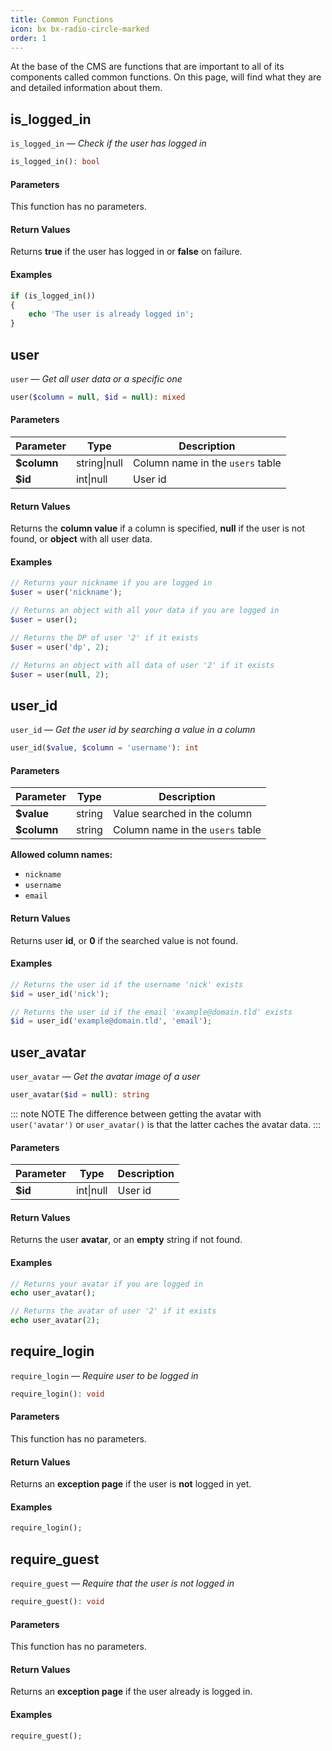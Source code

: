 ```yaml
---
title: Common Functions
icon: bx bx-radio-circle-marked
order: 1
---
```


At the base of the CMS are functions that are important to all of its components called common functions. On this page, will find what they are and detailed information about them.

## is_logged_in

`is_logged_in` — _Check if the user has logged in_

```php
is_logged_in(): bool
```

#### Parameters

This function has no parameters.

#### Return Values

Returns **true** if the user has logged in or **false** on failure.

#### Examples

```php
if (is_logged_in())
{
    echo 'The user is already logged in';
}
```

## user

`user` — _Get all user data or a specific one_

```php
user($column = null, $id = null): mixed
```

#### Parameters

| Parameter | Type | Description |
| ------- | ------- | ------- |
| **$column** | string\|null | Column name in the `users` table |
| **$id** | int\|null | User id |

#### Return Values

Returns the **column value** if a column is specified, **null** if the user is not found, or **object** with all user data.

#### Examples

```php
// Returns your nickname if you are logged in
$user = user('nickname');

// Returns an object with all your data if you are logged in
$user = user();

// Returns the DP of user '2' if it exists
$user = user('dp', 2);

// Returns an object with all data of user '2' if it exists
$user = user(null, 2);
```

## user_id

`user_id` — _Get the user id by searching a value in a column_

```php
user_id($value, $column = 'username'): int
```

#### Parameters

| Parameter | Type | Description |
| ------- | ------- | ------- |
| **$value** | string | Value searched in the column |
| **$column** | string | Column name in the `users` table |

**Allowed column names:**

- `nickname`
- `username`
- `email`

#### Return Values

Returns user **id**, or **0** if the searched value is not found.

#### Examples

```php
// Returns the user id if the username 'nick' exists
$id = user_id('nick');

// Returns the user id if the email 'example@domain.tld' exists
$id = user_id('example@domain.tld', 'email');
```

## user_avatar

`user_avatar` — _Get the avatar image of a user_

```php
user_avatar($id = null): string
```

::: note NOTE
The difference between getting the avatar with `user('avatar')` or `user_avatar()` is that the latter caches the avatar data.
:::

#### Parameters

| Parameter | Type | Description |
| ------- | ------- | ------- |
| **$id** | int\|null | User id |

#### Return Values

Returns the user **avatar**, or an **empty** string if not found.

#### Examples

```php
// Returns your avatar if you are logged in
echo user_avatar();

// Returns the avatar of user '2' if it exists
echo user_avatar(2);
```

## require_login

`require_login` — _Require user to be logged in_

```php
require_login(): void
```

#### Parameters

This function has no parameters.

#### Return Values

Returns an **exception page** if the user is **not** logged in yet.

#### Examples

```php
require_login();
```

## require_guest

`require_guest` — _Require that the user is not logged in_

```php
require_guest(): void
```

#### Parameters

This function has no parameters.

#### Return Values

Returns an **exception page** if the user already is logged in.

#### Examples

```php
require_guest();
```
